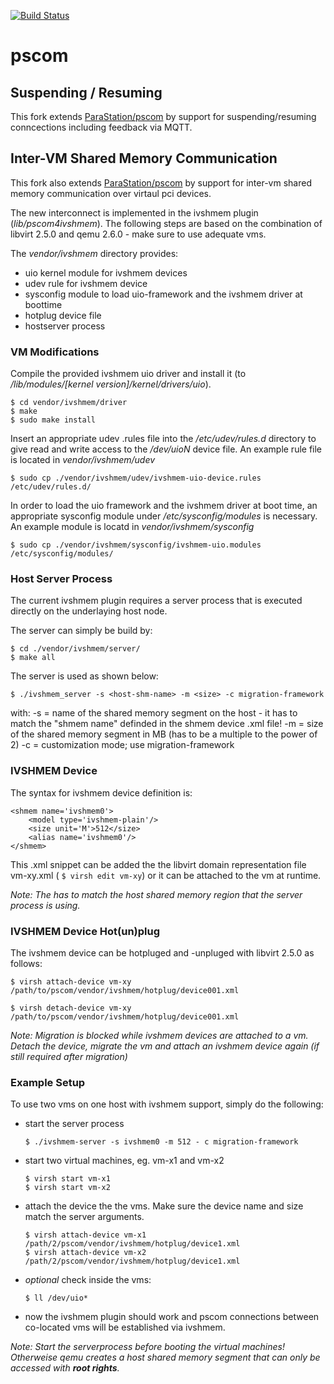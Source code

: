[![Build Status](https://travis-ci.org/RWTH-OS/pscom.svg?branch=sp%2Fadd-travis)](https://travis-ci.org/RWTH-OS/pscom)

# pscom

## Suspending / Resuming

This fork extends [ParaStation/pscom](https://github.com/ParaStation/pscom) by support for suspending/resuming conncections including feedback via MQTT.


## Inter-VM Shared Memory Communication

This fork also extends [ParaStation/pscom](https://github.com/ParaStation/pscom) by support for inter-vm shared memory communication over virtaul pci devices.

The new interconnect is implemented in the ivshmem plugin (*lib/pscom4ivshmem*).
The following steps are based on the combination of libvirt 2.5.0 and qemu 2.6.0 - make sure to use adequate vms.

The *vendor/ivshmem* directory provides: 
 * uio kernel module for ivshmem devices
 * udev rule for ivshmem device 
 * sysconfig module to load uio-framework and the ivshmem driver at boottime
 * hotplug device file
 * hostserver process

### VM Modifications

Compile the provided ivshmem uio driver and install it (to */lib/modules/[kernel version]/kernel/drivers/uio*).
 
```
$ cd vendor/ivshmem/driver
$ make
$ sudo make install

```

Insert an appropriate udev .rules file into the */etc/udev/rules.d* directory to give read and write access to the */dev/uioN* device file.
An example rule file is located in *vendor/ivshmem/udev*

```
$ sudo cp ./vendor/ivshmem/udev/ivshmem-uio-device.rules /etc/udev/rules.d/

```

In order to load the uio framework and the ivshmem driver at boot time, an appropriate sysconfig module under */etc/sysconfig/modules* is necessary.
An example module is locatd in *vendor/ivshmem/sysconfig*

```
$ sudo cp ./vendor/ivshmem/sysconfig/ivshmem-uio.modules /etc/sysconfig/modules/

```


### Host Server Process

The current ivshmem plugin requires a server process that is executed directly on the underlaying host node.

The server can simply be build by:

```
$ cd ./vendor/ivshmem/server/
$ make all

```

The server is used as shown below:

```
$ ./ivshmem_server -s <host-shm-name> -m <size> -c migration-framework

```

with:
-s = name of the shared memory segment on the host - it has to match the "shmem name" definded in the shmem device .xml file!
-m = size of the shared memory segment in MB (has to be a multiple to the power of 2)
-c = customization mode;  use migration-framework 


### IVSHMEM Device

The syntax for ivshmem device definition is:
```
<shmem name='ivshmem0'>
    <model type='ivshmem-plain'/>
    <size unit='M'>512</size>
    <alias name='ivshmem0'/>
</shmem>

```

This .xml snippet can be added the the libvirt domain representation file vm-xy.xml ( `$ virsh edit vm-xy`) or it can be attached to the vm at runtime.

*Note: The <shmem name> has to match the host shared memory region that the server process is using.*

### IVSHMEM Device Hot(un)plug

The ivshmem device can be hotpluged and -unpluged with libvirt 2.5.0 as follows:

```
$ virsh attach-device vm-xy /path/to/pscom/vendor/ivshmem/hotplug/device001.xml

$ virsh detach-device vm-xy /path/to/pscom/vendor/ivshmem/hotplug/device001.xml

```

*Note: Migration is blocked while ivshmem devices are attached to a vm. Detach the device, migrate the vm and attach an ivshmem device again (if still required after migration)*

### Example Setup
To use two vms on one host with ivshmem support, simply do the following:

* start the server process
  ```
  $ ./ivshmem-server -s ivshmem0 -m 512 - c migration-framework

  ```

* start two virtual machines, eg. vm-x1 and vm-x2
  ```
  $ virsh start vm-x1
  $ virsh start vm-x2

  ```

* attach the device the the vms. Make sure the device name and size match the server arguments.
  ```
  $ virsh attach-device vm-x1 /path/2/pscom/vendor/ivshmem/hotplug/device1.xml
  $ virsh attach-device vm-x2 /path/2/pscom/vendor/ivshmem/hotplug/device1.xml

  ```

* *optional* check inside the vms:
  ```
  $ ll /dev/uio*

  ```
* now the ivshmem plugin should work and pscom connections between co-located vms will be established via ivshmem.

*Note: Start the serverprocess before booting the virtual machines! Otherweise qemu creates a host shared memory segment that can only be accessed with __root rights__.* 
